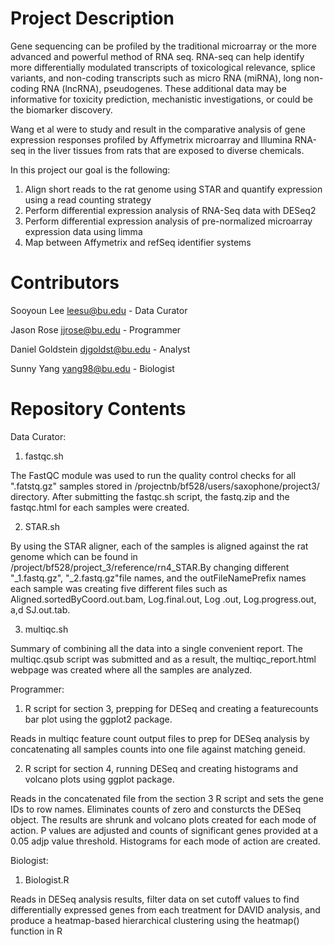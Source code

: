# Project Description

Gene sequencing can be profiled by the traditional microarray or the more advanced and powerful method of RNA seq. RNA-seq can help identify more differentially modulated transcripts of toxicological relevance, splice variants, and non-coding transcripts such as micro RNA (miRNA), long non-coding RNA (lncRNA), pseudogenes. These additional data may be informative for toxicity prediction, mechanistic investigations, or could be the biomarker discovery. 

Wang et al were to study and result in the comparative analysis of gene expression responses profiled by Affymetrix microarray and Illumina RNA-seq in the liver tissues from rats that are exposed to diverse chemicals. 

In this project our goal is the following: 
  1. Align short reads to the rat genome using STAR and quantify expression using a read counting strategy
  2. Perform differential expression analysis of RNA-Seq data with DESeq2
  3. Perform differential expression analysis of pre-normalized microarray expression data using limma
  4. Map between Affymetrix and refSeq identifier systems

# Contributors

Sooyoun Lee leesu@bu.edu - Data Curator 

Jason Rose jjrose@bu.edu - Programmer

Daniel Goldstein djgoldst@bu.edu - Analyst

Sunny Yang yang98@bu.edu - Biologist

# Repository Contents
Data Curator:
1. fastqc.sh

The FastQC module was used to run the quality control checks for all ".fatstq.gz" samples stored in /projectnb/bf528/users/saxophone/project3/ directory. After submitting the fastqc.sh script, the fastq.zip and the fastqc.html for each samples were created. 

2. STAR.sh 

By using the STAR aligner, each of the samples is aligned against the rat genome which can be found in /project/bf528/project_3/reference/rn4_STAR.By changing different "_1.fastq.gz", "_2.fastq.gz"file names, and the outFileNamePrefix names each sample was creating five different files such as Aligned.sortedByCoord.out.bam, Log.final.out, Log .out, Log.progress.out, a,d SJ.out.tab.  

3. multiqc.sh

Summary of combining all the data into a single convenient report. The multiqc.qsub script was submitted and as a result, the multiqc_report.html webpage was created where all the samples are analyzed. 

Programmer:
1. R script for section 3, prepping for DESeq and creating a featurecounts bar plot using the ggplot2 package.

Reads in multiqc feature count output files to prep for DESeq analysis by concatenating all samples counts into one file against matching geneid.

2. R script for section 4, running DESeq and creating histograms and volcano plots using ggplot package.

Reads in the concatenated file from the section 3 R script and sets the gene IDs to row names. Eliminates counts of zero and consturcts the DESeq object. The results are shrunk and volcano plots created for each mode of action. P values are adjusted and counts of significant genes provided at a 0.05 adjp value threshold. Histograms for each mode of action are created.

Biologist: 
1. Biologist.R 

Reads in DESeq analysis results, filter data on set cutoff values to find differentially expressed genes from each treatment for DAVID analysis, and produce a heatmap-based hierarchical clustering using the heatmap() function in R
